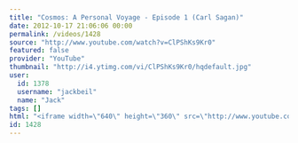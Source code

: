 ```yaml
---
title: "Cosmos: A Personal Voyage - Episode 1 (Carl Sagan)"
date: 2012-10-17 21:06:06 00:00
permalink: /videos/1428
source: "http://www.youtube.com/watch?v=ClPShKs9Kr0"
featured: false
provider: "YouTube"
thumbnail: "http://i4.ytimg.com/vi/ClPShKs9Kr0/hqdefault.jpg"
user:
  id: 1378
  username: "jackbeil"
  name: "Jack"
tags: []
html: "<iframe width=\"640\" height=\"360\" src=\"http://www.youtube.com/embed/ClPShKs9Kr0?wmode=transparent&fs=1&feature=oembed\" frameborder=\"0\" allowfullscreen></iframe>"
id: 1428
---
```


